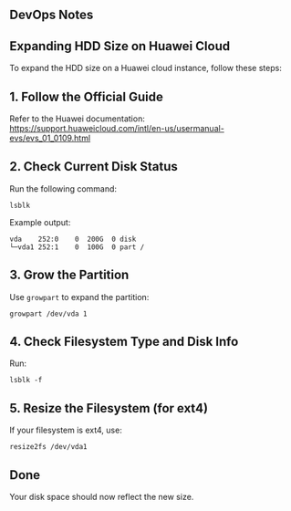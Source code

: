## DevOps Notes

## Expanding HDD Size on Huawei Cloud

To expand the HDD size on a Huawei cloud instance, follow these steps:

## 1. Follow the Official Guide

Refer to the Huawei documentation:  
https://support.huaweicloud.com/intl/en-us/usermanual-evs/evs_01_0109.html

## 2. Check Current Disk Status

Run the following command:

    lsblk

Example output:

    vda    252:0    0  200G  0 disk
    └─vda1 252:1    0  100G  0 part /

## 3. Grow the Partition

Use `growpart` to expand the partition:

    growpart /dev/vda 1

## 4. Check Filesystem Type and Disk Info

Run:

    lsblk -f

## 5. Resize the Filesystem (for ext4)

If your filesystem is ext4, use:

    resize2fs /dev/vda1

## Done

Your disk space should now reflect the new size.
